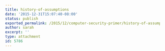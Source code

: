 ```yaml
---
title: history-of-assumptions
date: '2015-12-31T15:07:40-08:00'
status: publish
exported_permalink: /2015/12/computer-security-primer/history-of-assumptions
author: sarah
excerpt: ''
type: attachment
id: 5786
---
```

<!DOCTYPE html PUBLIC "-//W3C//DTD HTML 4.0 Transitional//EN" "http://www.w3.org/TR/REC-html40/loose.dtd">
<?xml encoding="UTF-8">
